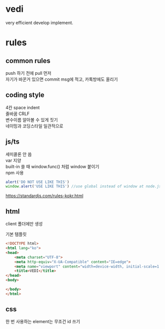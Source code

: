 # vedi
very efficient develop implement.

# rules

## common rules

push 하기 전에 pull 먼저\
자기가 바꾼거 있으면 commit msg에 적고, 카톡방에도 올리기

## coding style

4칸 space indent\
줄바꿈 CRLF\
변수이름 알아볼 수 있게 짓기\
네이밍과 코딩스타일 일관적으로

## js/ts

세미콜론 안 씀\
var 지양\
built-in 쓸 때 window.func() 처럼 window 붙이기\
npm 사용

```js
alert('DO NOT USE LIKE THIS')
window.alert('USE LIKE THIS') //use global instead of window at node.js
```

https://standardjs.com/rules-kokr.html

## html

client 폴더에만 생성

기본 템플릿

```html
<!DOCTYPE html>
<html lang="ko">
<head>
    <meta charset="UTF-8">
    <meta http-equiv="X-UA-Compatible" content="IE=edge">
    <meta name="viewport" content="width=device-width, initial-scale=1.0">
    <title>VEDI</title>
</head>
<body>
    
</body>
</html>
```

## css

한 번 사용하는 element는 무조건 id 쓰기